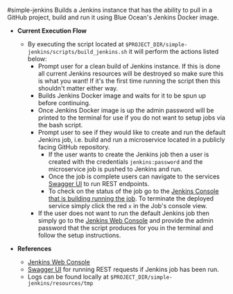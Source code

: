 #simple-jenkins
Builds a Jenkins instance that has the ability to pull in a GitHub project, build and run it using Blue Ocean's Jenkins Docker image.

- **Current Execution Flow**
  - By executing the script located at `$PROJECT_DIR/simple-jenkins/scripts/build_jenkins.sh` it will perform the actions listed below:
    - Prompt user for a clean build of Jenkins instance. If this is done all current Jenkins resources will be destroyed so make sure this is what you want! If it's the first time running the script then this shouldn't matter either way.
    - Builds Jenkins Docker image and waits for it to be spun up before continuing.
    - Once Jenkins Docker image is up the admin password will be printed to the terminal for use if you do not want to setup jobs via the bash script.
    - Prompt user to see if they would like to create and run the default Jenkins job, i.e. build and run a microservice located in a publicly facing GitHub repository.
      - If the user wants to create the Jenkins job then a user is created with the credentials `jenkins:password` and the microservice job is pushed to Jenkins and run.
      - Once the job is complete users can navigate to the services [Swagger UI](http://localhost:8085/swagger-ui.html) to run REST endpoints.
      - To check on the status of the job go to the [Jenkins Console that is building running the job](http://localhost:8082/job/gradle-alive-local). To terminate the deployed service simply click the red `x` in the Job's console view.
    - If the user does not want to run the default Jenkins job then simply go to the [Jenkins Web Console](http://localhost:8082) and provide the admin password that the script produces for you in the terminal and follow the setup instructions.

- **References**
  - [Jenkins Web Console](http://localhost:8082)
  - [Swagger UI](http://localhost:8085/swagger-ui.html) for running REST requests if Jenkins job has been run.
  - Logs can be found locally at `$PROJECT_DIR/simple-jenkins/resources/tmp`
